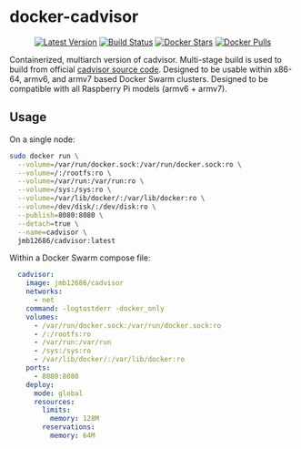 # docker-cadvisor
<p align="center">
  <a href="https://hub.docker.com/r/jmb12686/docker-cadvisor/tags?page=1&ordering=last_updated"><img src="https://img.shields.io/github/v/tag/jmb12686/docker-cadvisor?label=version&style=flat-square" alt="Latest Version"></a>
  <a href="https://github.com/jmb12686/docker-cadvisor/actions"><img src="https://github.com/jmb12686/docker-cadvisor/workflows/build/badge.svg" alt="Build Status"></a>
  <a href="https://hub.docker.com/r/jmb12686/cadvisor/"><img src="https://img.shields.io/docker/stars/jmb12686/cadvisor.svg?style=flat-square" alt="Docker Stars"></a>
  <a href="https://hub.docker.com/r/jmb12686/cadvisor/"><img src="https://img.shields.io/docker/pulls/jmb12686/cadvisor.svg?style=flat-square" alt="Docker Pulls"></a>
</p>

Containerized, multiarch version of cadvisor.  Multi-stage build is used to build from official [cadvisor source code](github.com/google/cadvisor).  Designed to be usable within x86-64, armv6, and armv7 based Docker Swarm clusters.  Designed to be compatible with all Raspberry Pi models (armv6 + armv7).

## Usage

On a single node:
```bash
sudo docker run \
  --volume=/var/run/docker.sock:/var/run/docker.sock:ro \
  --volume=/:/rootfs:ro \
  --volume=/var/run:/var/run:ro \
  --volume=/sys:/sys:ro \
  --volume=/var/lib/docker/:/var/lib/docker:ro \
  --volume=/dev/disk/:/dev/disk:ro \
  --publish=8080:8080 \
  --detach=true \
  --name=cadvisor \
  jmb12686/cadvisor:latest
  ```

Within a Docker Swarm compose file:
```yml
  cadvisor:
    image: jmb12686/cadvisor
    networks:
      - net
    command: -logtostderr -docker_only
    volumes:
      - /var/run/docker.sock:/var/run/docker.sock:ro
      - /:/rootfs:ro
      - /var/run:/var/run
      - /sys:/sys:ro
      - /var/lib/docker/:/var/lib/docker:ro
    ports:
      - 8080:8080
    deploy:
      mode: global
      resources:
        limits:
          memory: 128M
        reservations:
          memory: 64M
```
